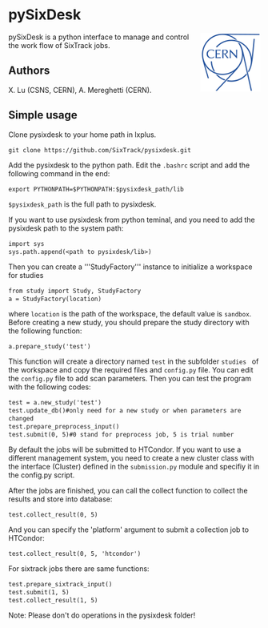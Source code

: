 # pySixDesk

<img src="CERN-logo.png" align="right">

pySixDesk is a python interface to manage and control the work flow of SixTrack jobs.

## Authors

X.&nbsp;Lu (CSNS, CERN),
A.&nbsp;Mereghetti (CERN).

## Simple usage

Clone pysixdesk to your home path in lxplus.
```shell
git clone https://github.com/SixTrack/pysixdesk.git
```
Add the pysixdesk to the python path. Edit the ```.bashrc``` script
and add the following command in the end:
```shell
export PYTHONPATH=$PYTHONPATH:$pysixdesk_path/lib
```
```$pysixdesk_path``` is the full path to pysixdesk.

If you want to use pysixdesk from python teminal, and you need to add the 
pysixdesk path to the system path:
```shell
import sys
sys.path.append(<path to pysixdesk/lib>)
```

Then you can create a '''StudyFactory''' instance to initialize a workspace for studies
```shell
from study import Study, StudyFactory
a = StudyFactory(location)
```
where ```location``` is the path of the workspace, the default value is
```sandbox```. Before creating a new study,
you should prepare the study directory with the following function:
```shell
a.prepare_study('test')
```
This function will create a directory named ```test``` in the subfolder
```studies ``` of the workspace and copy the required files and ```config.py```
file.
You can edit the ```config.py``` file to add scan parameters. 
Then you can test the program with the following codes: 

```shell
test = a.new_study('test')
test.update_db()#only need for a new study or when parameters are changed
test.prepare_preprocess_input()
test.submit(0, 5)#0 stand for preprocess job, 5 is trial number 
```
By default the jobs will be submitted to HTCondor. If you want to use a different
management system, you need to create a new cluster class with the interface (Cluster)
defined in the ```submission.py``` module and specifiy it in the config.py script.

After the jobs are finished, you can call the collect function to collect the
results and store into database:
```shell
test.collect_result(0, 5)
```
And you can specify the 'platform' argument to submit a
collection job to HTCondor:
```shell
test.collect_result(0, 5, 'htcondor')
```
For sixtrack jobs there are same functions:
```shell
test.prepare_sixtrack_input()
test.submit(1, 5)
test.collect_result(1, 5)
```

Note: Please don't do operations in the pysixdesk folder!
